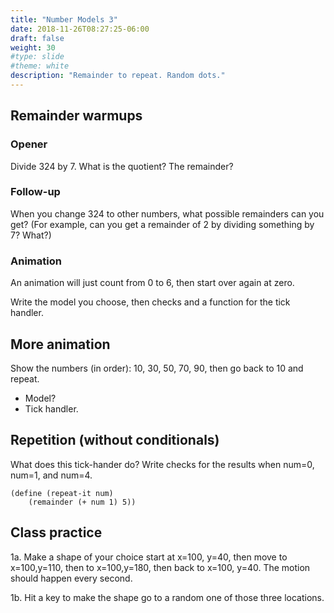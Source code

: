 ```yaml
---
title: "Number Models 3"
date: 2018-11-26T08:27:25-06:00
draft: false
weight: 30
#type: slide
#theme: white
description: "Remainder to repeat. Random dots."
---
```

## Remainder warmups

### Opener

Divide 324 by 7. What is the quotient? The remainder?

### Follow-up

When you change 324 to other numbers, what possible remainders can you get? (For example, can you get a remainder of 2 by dividing something by 7? What?)

### Animation

An animation will just count from 0 to 6, then start over again at zero.

Write the model you choose, then checks and a function for the tick handler.

## More animation

Show the numbers (in order): 10, 30, 50, 70, 90, then go back to 10 and repeat.

* Model?
* Tick handler.

## Repetition (without conditionals)

What does this tick-hander do? Write checks for the results when num=0, num=1, and num=4.
```racket
(define (repeat-it num)
    (remainder (+ num 1) 5))
```

## Class practice

1a. Make a shape of your choice start at x=100, y=40, then move to x=100,y=110, then to x=100,y=180, then back to x=100, y=40. The motion should happen every second.

1b. Hit a key to make the shape go to a random one of those three locations.


